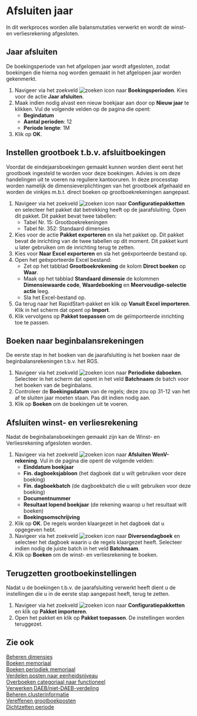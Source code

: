 # Afsluiten jaar

In dit werkproces worden alle balansmutaties verwerkt en wordt de winst- en verliesrekening afgesloten.

## Jaar afsluiten

De boekingsperiode van het afgelopen jaar wordt afgesloten, zodat boekingen die hierna nog worden gemaakt in het afgelopen jaar worden gekenmerkt.

1. Navigeer via het zoekveld ![zoeken icon](/assets/images/zoeken.png "zoeken icon") naar **Boekingsperioden**. Kies voor de actie **Jaar afsluiten**.
2. Maak indien nodig alvast een nieuw boekjaar aan door op **Nieuw jaar** te klikken. Vul de volgende velden op de pagina die opent:
	- **Begindatum**
	- **Aantal perioden**: 12
	- **Periode lengte**: 1M
3. Klik op **OK**.

## Instellen grootboek t.b.v. afsluitboekingen

Voordat de eindejaarsboekingen gemaakt kunnen worden dient eerst het grootboek ingesteld te worden voor deze boekingen. Advies is om deze handelingen uit te voeren na reguliere kantooruren. In deze processtap worden namelijk de dimensieverplichtingen van het grootboek afgehaald en worden de vinkjes m.b.t. direct boeken op grootboekrekeningen aangepast.

1. Navigeer via het zoekveld ![zoeken icon](/assets/images/zoeken.png "zoeken icon") naar **Configuratiepakketten** en selecteer het pakket dat betrekking heeft op de jaarafsluiting. Open dit pakket. Dit pakket bevat twee tabellen:
	- Tabel Nr. 15: Grootboekrekeningen
	- Tabel Nr. 352: Standaard dimensies
2. Kies voor de actie **Pakket exporteren** en sla het pakket op. Dit pakket bevat de inrichting van de twee tabellen op dit moment. Dit pakket kunt u later gebruiken om de inrichting terug te zetten.
3. Kies voor **Naar Excel exporteren** en sla het geëxporteerde bestand op.
4. Open het geëxporteerde Excel bestand:
	- Zet op het tabblad **Grootboekrekening** de kolom **Direct boeken** op **Waar**.
	- Maak op het tabblad **Standaard dimensie** de kolommen **Dimensiewaarde code**, **Waardeboeking** en **Meervoudige-selectie actie** leeg.
	- Sla het Excel-bestand op.
5. Ga terug naar het RapidStart-pakket en klik op **Vanuit Excel importeren**. Klik in het scherm dat opent op **Import**.
6. Klik vervolgens op **Pakket toepassen** om de geïmporteerde inrichting toe te passen.

## Boeken naar beginbalansrekeningen

De eerste stap in het boeken van de jaarafsluiting is het boeken naar de beginbalansrekeningen t.b.v. het RGS. 

1. Navigeer via het zoekveld ![zoeken icon](/assets/images/zoeken.png "zoeken icon") naar **Periodieke daboeken**. Selecteer in het scherm dat opent in het veld **Batchnaam** de batch voor het boeken van de beginbalans.
2. Controleer de **Boekingsdatum** van de regels; deze zou op 31-12 van het af te sluiten jaar moeten staan. Pas dit indien nodig aan.
3. Klik op **Boeken** om de boekingen uit te voeren.

## Afsluiten winst- en verliesrekening

Nadat de beginbalansboekingen gemaakt zijn kan de Winst- en Verliesrekening afgesloten worden.

1. Navigeer via het zoekveld ![zoeken icon](/assets/images/zoeken.png "zoeken icon") naar **Afsluiten WenV-rekening**. Vul in de pagina die opent de volgende velden:
	- **Einddatum boekjaar**
	- **Fin. dagboeksjabloon** (het dagboek dat u wilt gebruiken voor deze boeking)
	- **Fin. dagboekbatch** (de dagboekbatch die u wilt gebruiken voor deze boeking)
	- **Documentnummer**
	- **Resultaat lopend boekjaar** (de rekening waarop u het resultaat wilt boeken)
	- **Boekingsomschrijving**
2. Klik op **OK**. De regels worden klaargezet in het dagboek dat u opgegeven hebt.
3. Navigeer via het zoekveld ![zoeken icon](/assets/images/zoeken.png "zoeken icon") naar **Diversendagboek** en selecteer het dagboek waarin u de regels klaargezet heeft. Selecteer indien nodig de juiste batch in het veld **Batchnaam**.
4. Klik op **Boeken** om de winst- en verliesrekening te boeken.

## Terugzetten grootboekinstellingen

Nadat u de boekingen t.b.v. de jaarafsluiting verwerkt heeft dient u de instellingen die u in de eerste stap aangepast heeft, terug te zetten.

1. Navigeer via het zoekveld ![zoeken icon](/assets/images/zoeken.png "zoeken icon") naar **Configuratiepakketten** en klik op  **Pakket importeren**.
2. Open het pakket en klik op **Pakket toepassen**. De instellingen worden teruggezet.

## Zie ook

[Beheren dimensies](../beheren-dimensies/)  
[Boeken memoriaal](../boeken-memoriaal/)  
[Boeken periodiek memoriaal](../boeken-periodiek-memoriaal/)  
[Verdelen posten naar eenheidsniveau](../verdelen-posten-naar-eenheidsniveau/)  
[Overboeken categoriaal naar functioneel](../overboeken-categoriaal-naar-functioneel/)  
[Verwerken DAEB/niet-DAEB-verdeling](../verwerken-daeb-niet-daeb-verdeling/)  
[Beheren clusterinformatie](../beheren-clusterinformatie/)  
[Vereffenen grootboekposten](../vereffenen-grootboekposten/)  
[Dichtzetten periode](../dichtzetten-periode/)
